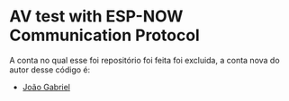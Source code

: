 # AV test with ESP-NOW Communication Protocol

A conta no qual esse foi repositório foi feita foi excluida, a conta nova do autor desse código é:

- [João Gabriel](https://github.com/joaogabrielsantosD)
